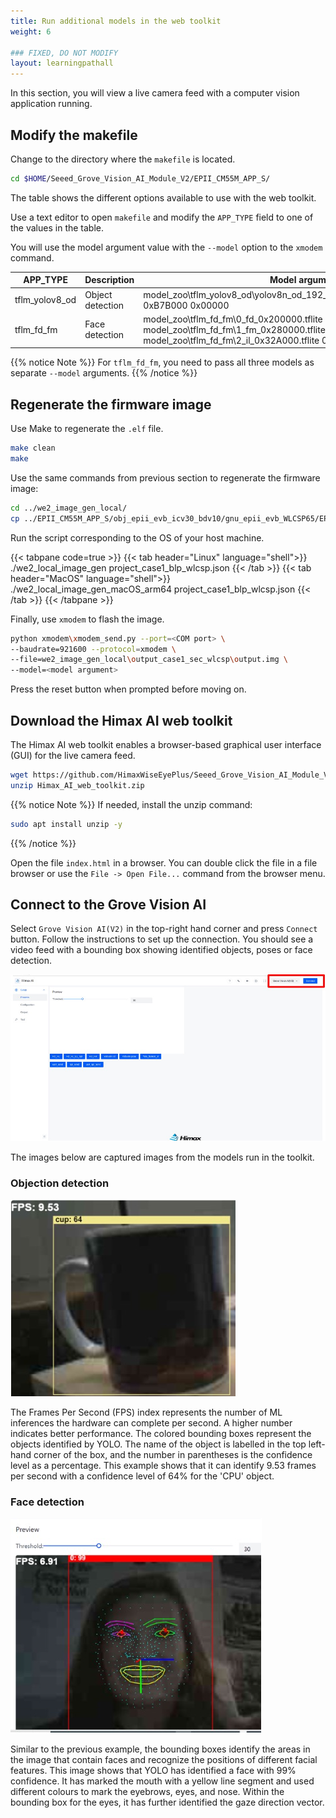 ```yaml
---
title: Run additional models in the web toolkit
weight: 6

### FIXED, DO NOT MODIFY
layout: learningpathall
---
```


In this section, you will view a live camera feed with a computer vision application running.

## Modify the makefile

Change to the directory where the `makefile` is located. 

```bash
cd $HOME/Seeed_Grove_Vision_AI_Module_V2/EPII_CM55M_APP_S/
```

The table shows the different options available to use with the web toolkit. 

Use a text editor to open `makefile` and modify the `APP_TYPE` field to one of the values in the table. 

You will use the model argument value with the `--model` option to the `xmodem` command.

|APP_TYPE           |Description        | Model argument |
|---                |---                |---
|tflm_yolov8_od     |Object detection   | model_zoo\tflm_yolov8_od\yolov8n_od_192_delete_transpose_0xB7B000.tflite 0xB7B000 0x00000 |
|tflm_fd_fm         |Face detection     | model_zoo\tflm_fd_fm\0_fd_0x200000.tflite 0x200000 0x00000 model_zoo\tflm_fd_fm\1_fm_0x280000.tflite 0x280000 0x00000 model_zoo\tflm_fd_fm\2_il_0x32A000.tflite 0x32A000 0x00000 |

{{% notice Note %}}
For `tflm_fd_fm`, you need to pass all three models as separate `--model` arguments.
{{% /notice %}}


## Regenerate the firmware image

Use Make to regenerate the `.elf` file.

```bash
make clean
make
```

Use the same commands from previous section to regenerate the firmware image:

```bash
cd ../we2_image_gen_local/
cp ../EPII_CM55M_APP_S/obj_epii_evb_icv30_bdv10/gnu_epii_evb_WLCSP65/EPII_CM55M_gnu_epii_evb_WLCSP65_s.elf input_case1_secboot/
```

Run the script corresponding to the OS of your host machine.

{{< tabpane code=true >}}
  {{< tab header="Linux" language="shell">}}
./we2_local_image_gen project_case1_blp_wlcsp.json
  {{< /tab >}}
  {{< tab header="MacOS" language="shell">}}
./we2_local_image_gen_macOS_arm64 project_case1_blp_wlcsp.json
  {{< /tab >}}
{{< /tabpane >}}


Finally, use `xmodem` to flash the image.

```bash
python xmodem\xmodem_send.py --port=<COM port> \
--baudrate=921600 --protocol=xmodem \
--file=we2_image_gen_local\output_case1_sec_wlcsp\output.img \
--model=<model argument>
```

Press the reset button when prompted before moving on.

## Download the Himax AI web toolkit

The Himax AI web toolkit enables a browser-based graphical user interface (GUI) for the live camera feed.

```bash
wget https://github.com/HimaxWiseEyePlus/Seeed_Grove_Vision_AI_Module_V2/releases/download/v1.1/Himax_AI_web_toolkit.zip
unzip Himax_AI_web_toolkit.zip
```

{{% notice Note %}}
If needed, install the unzip command:

```bash
sudo apt install unzip -y
```
{{% /notice %}}

Open the file `index.html` in a browser. You can double click the file in a file browser or use the `File -> Open File...` command from the browser menu.

## Connect to the Grove Vision AI

Select `Grove Vision AI(V2)` in the top-right hand corner and press `Connect` button. Follow the instructions to set up the connection. You should see a video feed with a bounding box showing identified objects, poses or face detection.

![Himax web UI](./himax_web_ui.jpg)

The images below are captured images from the models run in the toolkit.

### Objection detection
![object_detection](./object_detection.jpg)

The Frames Per Second (FPS) index represents the number of ML inferences the hardware can complete per second. A higher number indicates better performance. The colored bounding boxes represent the objects identified by YOLO. The name of the object is labelled in the top left-hand corner of the box, and the number in parentheses is the confidence level as a percentage. This example shows that it can identify 9.53 frames per second with a confidence level of 64% for the 'CPU' object.

### Face detection
![object_detection](./face_detection.jpg)

Similar to the previous example, the bounding boxes identify the areas in the image that contain faces and recognize the positions of different facial features. This image shows that YOLO has identified a face with 99% confidence. It has marked the mouth with a yellow line segment and used different colours to mark the eyebrows, eyes, and nose. Within the bounding box for the eyes, it has further identified the gaze direction vector.
